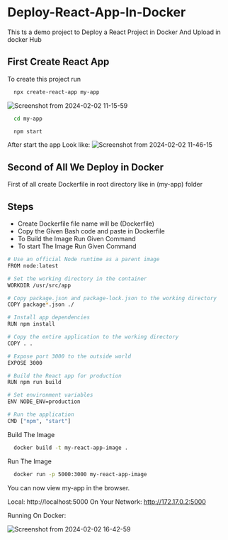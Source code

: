 
# Deploy-React-App-In-Docker

This ts a demo project to Deploy a React Project in Docker And Upload in docker Hub


## First Create React App

To create this project run

```bash
  npx create-react-app my-app
```

![Screenshot from 2024-02-02 11-15-59](https://github.com/MdShafiqulSaymon/Portfolio/assets/68004638/c99296db-64fd-4001-a5fb-35feb6635b70)
```bash
  cd my-app
```
```bash
  npm start
```
After start the app Look like:
![Screenshot from 2024-02-02 11-46-15](https://github.com/MdShafiqulSaymon/Portfolio/assets/68004638/01ec5f5a-2008-4d43-b4f4-6a6395c1d450)


## Second of All We Deploy in Docker

First of all create Dockerfile in root directory like in (my-app) folder


## Steps

- Create Dockerfile file name will be (Dockerfile)
- Copy the Given Bash code and paste in Dockerfile
- To Build the Image Run Given Command
- To start The Image Run Given Command


```bash
# Use an official Node runtime as a parent image
FROM node:latest

# Set the working directory in the container
WORKDIR /usr/src/app

# Copy package.json and package-lock.json to the working directory
COPY package*.json ./

# Install app dependencies
RUN npm install

# Copy the entire application to the working directory
COPY . .

# Expose port 3000 to the outside world
EXPOSE 3000

# Build the React app for production
RUN npm run build

# Set environment variables
ENV NODE_ENV=production

# Run the application
CMD ["npm", "start"]

```
Build The Image
```bash
  docker build -t my-react-app-image .
```

Run The Image
```bash
  docker run -p 5000:3000 my-react-app-image
```
You can now view my-app in the browser.

  Local:            http://localhost:5000
  On Your Network:  http://172.17.0.2:5000


Running On Docker:

![Screenshot from 2024-02-02 16-42-59](https://github.com/DevOps-Engineering-me/React-app-Deploy-In-Docker/assets/68004638/c19c9ea7-d962-4a1e-802f-0ce36c38e933)


